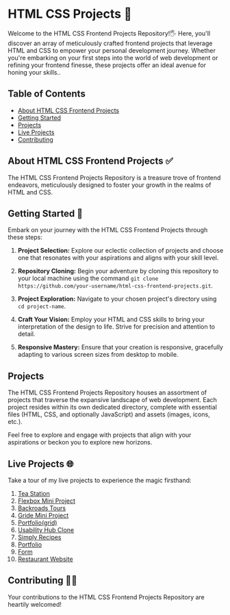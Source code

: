 # HTML CSS Projects 📁

Welcome to the HTML CSS Frontend Projects Repository!🖐️ Here, you'll discover an array of meticulously crafted frontend projects that leverage HTML and CSS to empower your personal development journey. Whether you're embarking on your first steps into the world of web development or refining your frontend finesse, these projects offer an ideal avenue for honing your skills..

## Table of Contents

- [About HTML CSS Frontend Projects](#about-html-css-frontend-projects)
- [Getting Started](#getting-started)
- [Projects](#projects)
- [Live Projects](#live-projects)
- [Contributing](#contributing)

## About HTML CSS Frontend Projects ✅

The HTML CSS Frontend Projects Repository is a treasure trove of frontend endeavors, meticulously designed to foster your growth in the realms of HTML and CSS.

## Getting Started 📝

Embark on your journey with the HTML CSS Frontend Projects through these steps:

1. **Project Selection:** Explore our eclectic collection of projects and choose one that resonates with your aspirations and aligns with your skill level.

2. **Repository Cloning:** Begin your adventure by cloning this repository to your local machine using the command `git clone https://github.com/your-username/html-css-frontend-projects.git`.

3. **Project Exploration:** Navigate to your chosen project's directory using `cd project-name`.

4. **Craft Your Vision:** Employ your HTML and CSS skills to bring your interpretation of the design to life. Strive for precision and attention to detail.

5. **Responsive Mastery:** Ensure that your creation is responsive, gracefully adapting to various screen sizes from desktop to mobile.

## Projects

The HTML CSS Frontend Projects Repository houses an assortment of projects that traverse the expansive landscape of web development. Each project resides within its own dedicated directory, complete with essential files (HTML, CSS, and optionally JavaScript) and assets (images, icons, etc.).

Feel free to explore and engage with projects that align with your aspirations or beckon you to explore new horizons.

## Live Projects 🌐

Take a tour of my live projects to experience the magic firsthand:

1. [Tea Station](https://css-01-tea-station.netlify.app)
2. [Flexbox Mini Project](https://css-02-flexbox-mini-project.netlify.app)
3. [Backroads Tours](https://css-03-backroads-tours.netlify.app)
4. [Gride Mini Project](https://css-04-grid-mini-project.netlify.app)
5. [Portfolio(grid)](https://css-05-portfolio.netlify.app)
6. [Usability Hub Clone](https://css-06-usability-hub-clone.netlify.app)
7. [Simply Recipes](https://css-07-simply-recipes.netlify.app)
8. [Portfolio](https://css-08-portfolio.netlify.app)
9. [Form](https://css-09-form.netlify.app)
10. [Restaurant Website](https://css-10-restaurant-website.netlify.app)

## Contributing 🥳🎉

Your contributions to the HTML CSS Frontend Projects Repository are heartily welcomed!
